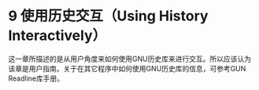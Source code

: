 # 9 使用历史交互（Using History Interactively）

这一章所描述的是从用户角度来如何使用GNU历史库来进行交互。所以应该认为该章是用户指南。关于在其它程序中如何使用GNU历史库的信息，可参考GUN Readline库手册。